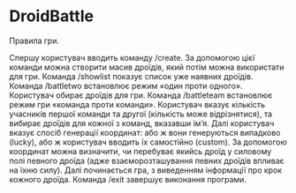 # DroidBattle

Правила гри.

Спершу користувач вводить команду /create. За допомогою цієї команди можна створити масив дроїдів, який потім можна використати для гри. 
Команда /showlist показує список уже наявних дроїдів. 
Команда /battletwo встановлює режим «один проти одного».  Користувач обирає дроїдів для гри. 
Команда /battleteam встановлює режим гри «команда проти команди». Користувач вказує кількість учасників першої команди та другої (кількість може відрізнятися), та вибирає дроїдів для кожної з команд, вказавши ім’я. Далі користувач вказує спосіб генерації координат: або ж вони генеруються випадково (lucky), або ж користувач вводить їх самостійно (custom). За допомогою координат можна визначити, чи перебуває якийсь дроїд у силовому полі певного дроїда (адже взаєморозташування певних дроїдів впливає на їхню силу). Далі починається гра, з виведенням інформації про крок кожного дроїда.
Команда /exit завершує виконання програми.

